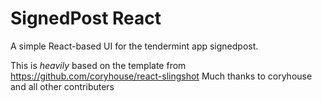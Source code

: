 # SignedPost React

A simple React-based UI for the tendermint app signedpost.

This is *heavily* based on the template from https://github.com/coryhouse/react-slingshot
Much thanks to coryhouse and all other contributers
